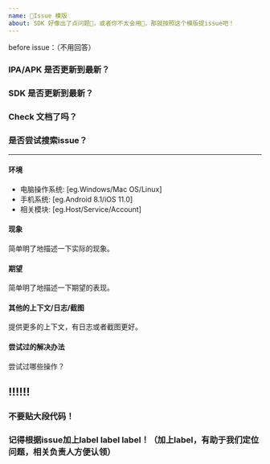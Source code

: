 ```yaml
---
name: 📝Issue 模版
about: SDK 好像出了点问题💢，或者你不太会用🤔，那就按照这个模版提issue吧！
---
```

before issue：（不用回答）
### IPA/APK 是否更新到最新？
### SDK 是否更新到最新？
### Check 文档了吗？
### 是否尝试搜索issue？

---

#### 环境
- 电脑操作系统:  [eg.Windows/Mac OS/Linux]
- 手机系统:     [eg.Android 8.1/iOS 11.0]
- 相关模块:     [eg.Host/Service/Account]

#### 现象

简单明了地描述一下实际的现象。

#### 期望

简单明了地描述一下期望的表现。

#### 其他的上下文/日志/截图

提供更多的上下文，有日志或者截图更好。

#### 尝试过的解决办法

尝试过哪些操作？

## ‼️‼️‼️
### 不要贴大段代码！
### 记得根据issue加上label label label！（加上label，有助于我们定位问题，相关负责人方便认领）
